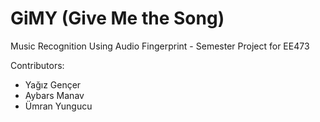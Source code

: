 # GiMY (Give Me the Song)
Music Recognition Using Audio Fingerprint - Semester Project for EE473

Contributors:

- Yağız Gençer
- Aybars Manav
- Ümran Yungucu
